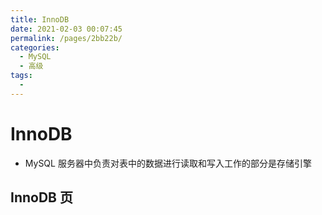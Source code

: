 ```yaml
---
title: InnoDB
date: 2021-02-03 00:07:45
permalink: /pages/2bb22b/
categories:
  - MySQL
  - 高级
tags:
  - 
---
```




# InnoDB

*   MySQL 服务器中负责对表中的数据进行读取和写入工作的部分是存储引擎



## InnoDB 页

